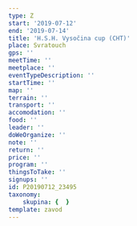 ```yaml
---
type: Z
start: '2019-07-12'
end: '2019-07-14'
title: 'H.S.H. Vysočina cup (CHT)'
place: Svratouch
gps: ''
meetTime: ''
meetplace: ''
eventTypeDescription: ''
startTime: ''
map: ''
terrain: ''
transport: ''
accomodation: ''
food: ''
leader: ''
doWeOrganize: ''
note: ''
return: ''
price: ''
program: ''
thingsToTake: ''
signups: ''
id: P20190712_23495
taxonomy:
    skupina: {  }
template: zavod
---
```

